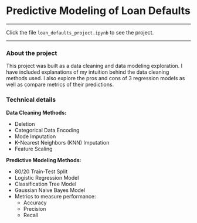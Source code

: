 # **Predictive Modeling of Loan Defaults**
---
Click the file `loan_defaults_project.ipynb` to see the project. 

--- 
### About the project
This project was built as a data cleaning and data modeling exploration. I have included explanations of my intuition behind the data cleaning methods used. I also explore the pros and cons of 3 regression models as well as compare metrics of their predictions. 

### Technical details
**Data Cleaning Methods:**
- Deletion
- Categorical Data Encoding
- Mode Imputation
- K-Nearest Neighbors (KNN) Imputation  
- Feature Scaling 

**Predictive Modeling Methods:**
- 80/20 Train-Test Split 
- Logistic Regression Model
- Classification Tree Model 
- Gaussian Naive Bayes Model 
- Metrics to measure performance:
    - Accuracy
    - Precision
    - Recall 


